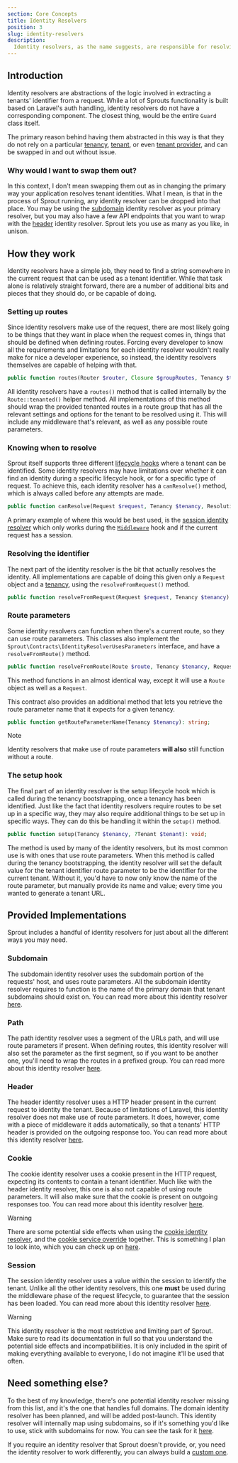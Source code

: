 ```yaml
---
section: Core Concepts
title: Identity Resolvers
position: 3
slug: identity-resolvers
description:
  Identity resolvers, as the name suggests, are responsible for resolving identities, but more specifically, the identity of a tenant.
---
```


## Introduction

Identity resolvers are abstractions of the logic involved in extracting a tenants' identifier from a request.
While a lot of Sprouts functionality is built based on Laravel's auth handling,
identity resolvers do not have a corresponding component.
The closest thing, would be the entire `Guard` class itself.

The primary reason behind having them abstracted in this way
is that they do not rely on a particular [tenancy](tenancies),
[tenant](tenants), or even [tenant provider](tenant-providers), and can be swapped in and out without issue.

### Why would I want to swap them out?

In this context, I don't mean
swapping them out as in changing the primary way your application resolves tenant identities.
What I mean, is that in the process of Sprout running, any identity resolver can be dropped into that place.
You may be using the [subdomain](subdomain-identity-resolvers) identity resolver as your primary resolver,
but you may also have a few API endpoints
that you want to wrap with the [header](header-identity-resolvers) identity resolver.
Sprout lets you use as many as you like, in unison.

## How they work

Identity resolvers have a simple job,
they need to find a string somewhere in the current request that can be used as a tenant identifier.
While that task alone is relatively straight forward,
there are a number of additional bits and pieces that they should do, or be capable of doing.

### Setting up routes

Since identity resolvers make use of the request,
there are most likely going to be things that they want in place when the request comes in,
things that should be defined when defining routes.
Forcing every developer
to know all the requirements and limitations for each identity resolver wouldn't really make for nice a developer
experience,
so instead, the identity resolvers themselves are capable of helping with that.

```php
public function routes(Router $router, Closure $groupRoutes, Tenancy $tenancy): RouteRegistrar;
```

All identity resolvers have a `routes()` method that is called internally by the `Route::tenanted()` helper method.
All implementations of this method should wrap the provided tenanted routes in a route group
that has all the relevant settings and options for the tenant to be resolved using it.
This will include any middleware that's relevant, as well as any possible route parameters.

### Knowing when to resolve

Sprout itself supports three different [lifecycle hooks](configuration#enabled-hooks) where a tenant can be identified.
Some identity resolvers may have limitations over whether it can find an identity during a specific lifecycle hook,
or for a specific type of request.
To achieve this, each identity resolver has a `canResolve()` method, which is always called before any attempts are
made.

```php
public function canResolve(Request $request, Tenancy $tenancy, ResolutionHook $hook): bool
```

A primary example of where this would be best used,
is the [session identity resolver](session-identity-resolvers)
which only works during the [`Middleware`](configuration#resolutionhookmiddleware) hook
and if the current request has a session.

### Resolving the identifier

The next part of the identity resolver is the bit that actually resolves the identity.
All implementations are capable of doing this given only a `Request` object and a [tenancy](tenancies),
using the `resolveFromRequest()` method.

```php
public function resolveFromRequest(Request $request, Tenancy $tenancy): ?string;
```

### Route parameters

Some identity resolvers can function when there's a current route, so they can use route parameters.
This classes also implement the `Sprout\Contracts\IdentityResolverUsesParameters` interface,
and have a `resolveFromRoute()` method.

```php
public function resolveFromRoute(Route $route, Tenancy $tenancy, Request $request): ?string;
```

This method functions in an almost identical way, except it will use a `Route` object as well as a `Request`.

This contract also provides an additional method that lets you retrieve the route parameter name that it expects
for a given tenancy.

```php
public function getRouteParameterName(Tenancy $tenancy): string;
```

> [!NOTE]
> Identity resolvers that make use of route parameters **will also** still function without a route.

### The setup hook

The final part of an identity resolver is the setup lifecycle hook which is called during the tenancy bootstrapping,
once a tenancy has been identified.
Just like the fact that identity resolvers require routes to be set up in a specific way,
they may also require additional things to be set up in specific ways.
They can do this be handling it within the `setup()` method.

```php
public function setup(Tenancy $tenancy, ?Tenant $tenant): void;
```

The method is used by many of the identity resolvers, but its most common use is with ones that use route parameters.
When this method is called during the tenancy bootstrapping,
the identity resolver will set the default value for the tenant identifier route parameter to be the identifier for the
current tenant.
Without it, you'd have to now only know the name of the route parameter,
but manually provide its name and value; every time you wanted to generate a tenant URL.

## Provided Implementations

Sprout includes a handful of identity resolvers for just about all the different ways you may need.

### Subdomain

The subdomain identity resolver uses the subdomain portion of the requests' host, and uses route parameters.
All the subdomain identity resolver requires to function
is the name of the primary domain that tenant subdomains should exist on.
You can read more about this identity resolver [here](subdomain-identity-resolvers).

### Path

The path identity resolver uses a segment of the URLs path, and will use route parameters if present.
When defining routes, this identity resolver will also set the parameter as the first segment,
so if you want to be another one, you'll need to wrap the routes in a prefixed group.
You can read more about this identity resolver [here](path-identity-resolvers).

### Header

The header identity resolver uses a HTTP header present in the current request to identity the tenant.
Because of limitations of Laravel, this identity resolver does not make use of route parameters.
It does, however, come with a piece of middleware it adds automatically,
so that a tenants' HTTP header is provided on the outgoing response too.
You can read more about this identity resolver [here](header-identity-resolvers).

### Cookie

The cookie identity resolver uses a cookie present in the HTTP request,
expecting its contents to contain a tenant identifier.
Much like with the header identity resolver, this one is also not capable of using route parameters.
It will also make sure that the cookie is present on outgoing responses too.
You can read more about this identity resolver [here](cookie-identity-resolvers).

> [!WARNING]
> There are some potential side effects when using the [cookie identity resolver](cookie-identity-resolvers),
> and the [cookie service override](cookie-service-override) together.
> This is something I plan to look into, which you can check up
> on [here](https://github.com/sprout-laravel/sprout/issues/75).

### Session

The session identity resolver uses a value within the session to identify the tenant.
Unlike all the other identity resolvers,
this one **must** be used during the middleware phase of the request lifecycle,
to guarantee that the session has been loaded.
You can read more about this identity resolver [here](session-identity-resolvers).

> [!WARNING]
> This identity resolver is the most restrictive and limiting part of Sprout.
> Make sure to read its documentation in full so that you understand the potential side effects and incompatibilities.
> It is only included in the spirit of making everything available to everyone,
> I do not imagine it'll be used that often.

## Need something else?

To the best of my knowledge, there's one potential identity resolver missing from this list,
and it's the one that handles full domains.
The domain identity resolver has been planned, and will be added post-launch.
This identity resolver will internally map using subdomains,
so if it's something you'd like to use, stick with subdomains for now.
You can see the task for it [here](https://github.com/sprout-laravel/sprout/issues/64).

If you require an identity resolver that Sprout doesn't provide,
or, you need the identity resolver to work differently, you can always build a [custom one](custom-identity-resolver).
